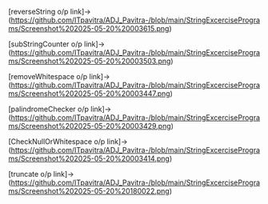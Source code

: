 [reverseString o/p link]->(https://github.com/ITpavitra/ADJ_Pavitra-/blob/main/StringExcercisePrograms/Screenshot%202025-05-20%20003615.png)

[subStringCounter o/p link]->(https://github.com/ITpavitra/ADJ_Pavitra-/blob/main/StringExcercisePrograms/Screenshot%202025-05-20%20003503.png)

[removeWhitespace o/p link]->(https://github.com/ITpavitra/ADJ_Pavitra-/blob/main/StringExcercisePrograms/Screenshot%202025-05-20%20003447.png)

[palindromeChecker o/p link]->(https://github.com/ITpavitra/ADJ_Pavitra-/blob/main/StringExcercisePrograms/Screenshot%202025-05-20%20003429.png)

[CheckNullOrWhitespace o/p link]->(https://github.com/ITpavitra/ADJ_Pavitra-/blob/main/StringExcercisePrograms/Screenshot%202025-05-20%20003414.png)

[truncate o/p link]->(https://github.com/ITpavitra/ADJ_Pavitra-/blob/main/StringExcercisePrograms/Screenshot%202025-05-20%20180022.png)
